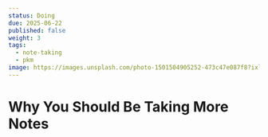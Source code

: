 ```yaml
---
status: Doing
due: 2025-06-22
published: false
weight: 3
tags:
  - note-taking
  - pkm
image: https://images.unsplash.com/photo-1501504905252-473c47e087f8?ixlib=rb-4.0.3&ixid=MnwxMjA3fDB8MHxwaG90by1wYWdlfHx8fGVufDB8fHx8&auto=format&fit=crop&w=300&q=80
---
```


# Why You Should Be Taking More Notes